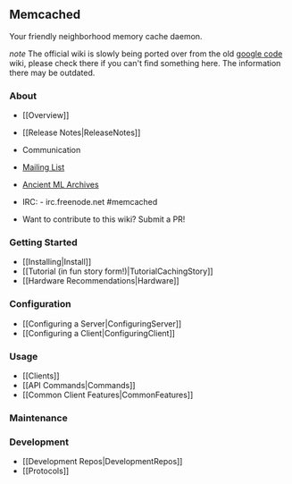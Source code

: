 ## Memcached

Your friendly neighborhood memory cache daemon.

*note* The official wiki is slowly being ported over from the old [google code](https://github.com/memcached/old-wiki/) wiki, please check there if you can't find something here. The information there may be outdated.

### About

 * [[Overview]]
 * [[Release Notes|ReleaseNotes]]

* Communication
 * [Mailing List](http://groups.google.com/group/memcached)
 * [Ancient ML Archives](http://lists.danga.com/mailman/listinfo/memcached)
 * IRC: - irc.freenode.net #memcached
 * Want to contribute to this wiki? Submit a PR!

### Getting Started

 * [[Installing|Install]]
 * [[Tutorial (in fun story form!)|TutorialCachingStory]]
 * [[Hardware Recommendations|Hardware]]

### Configuration

 * [[Configuring a Server|ConfiguringServer]]
 * [[Configuring a Client|ConfiguringClient]]

### Usage

 * [[Clients]]
 * [[API Commands|Commands]]
 * [[Common Client Features|CommonFeatures]]

### Maintenance

### Development

 * [[Development Repos|DevelopmentRepos]]
 * [[Protocols]]
